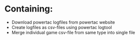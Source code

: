# Containing:

+ Download powertac logfiles from powertac website
+ Create logfiles as csv-files using powertac logtool
+ Merge individual game csv-file from same type into single file
